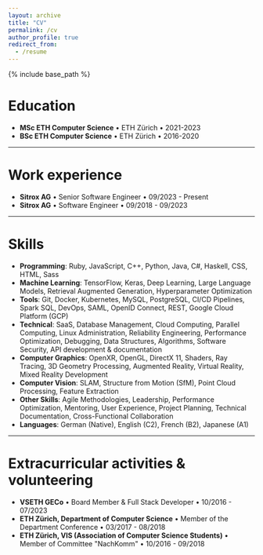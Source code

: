 ```yaml
---
layout: archive
title: "CV"
permalink: /cv
author_profile: true
redirect_from:
  - /resume
---
```


{% include base_path %}

Education
======
* **MSc ETH Computer Science** • ETH Zürich • 2021-2023
* **BSc ETH Computer Science** • ETH Zürich • 2016-2020

---

Work experience
======
* **Sitrox AG** • Senior Software Engineer • 09/2023 - Present
* **Sitrox AG** • Software Engineer • 09/2018 - 09/2023

---

Skills
======
* **Programming**: Ruby, JavaScript, C++, Python, Java, C#, Haskell, CSS, HTML, Sass
* **Machine Learning**: TensorFlow, Keras, Deep Learning, Large Language Models, Retrieval Augmented Generation, Hyperparameter Optimization
* **Tools**: Git, Docker, Kubernetes, MySQL, PostgreSQL, CI/CD Pipelines, Spark SQL, DevOps, SAML, OpenID Connect, REST, Google Cloud Platform (GCP)
* **Technical**: SaaS, Database Management, Cloud Computing, Parallel Computing, Linux Administration, Reliability Engineering, Performance Optimization, Debugging, Data Structures, Algorithms, Software Security, API development & documentation
* **Computer Graphics**: OpenXR, OpenGL, DirectX 11, Shaders, Ray Tracing, 3D Geometry Processing, Augmented Reality, Virtual Reality, Mixed Reality Development
* **Computer Vision**: SLAM, Structure from Motion (SfM), Point Cloud Processing, Feature Extraction
* **Other Skills**: Agile Methodologies, Leadership, Performance Optimization, Mentoring, User Experience, Project Planning, Technical Documentation, Cross-Functional Collaboration
* **Languages**: German (Native), English (C2), French (B2), Japanese (A1)

---

Extracurricular activities & volunteering
======
* **VSETH GECo** • Board Member & Full Stack Developer • 10/2016 - 07/2023
* **ETH Zürich, Department of Computer Science** • Member of the Department Conference • 03/2017 - 08/2018
* **ETH Zürich, VIS (Association of Computer Science Students)** • Member of Committee "NachKomm" • 10/2016 - 09/2018
